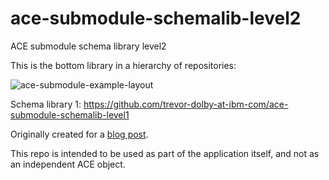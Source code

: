 # ace-submodule-schemalib-level2

ACE submodule schema library level2

This is the bottom library in a hierarchy of repositories:

![ace-submodule-example-layout](files/ace-submodule-example-layout.png)

Schema library 1: https://github.com/trevor-dolby-at-ibm-com/ace-submodule-schemalib-level1

Originally created for a [blog post](https://community.ibm.com/community/user/integration/blogs/trevor-dolby/2023/04/03/automated-multi-repo-app-connect-enterprise-ace-ba).

This repo is intended to be used as part of the application itself, and not 
as an independent ACE object. 